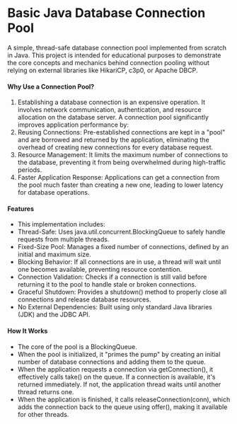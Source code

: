 # Basic Java Database Connection Pool
A simple, thread-safe database connection pool implemented from scratch in Java. This project is intended for educational purposes to demonstrate the core concepts and mechanics behind connection pooling without relying on external libraries like HikariCP, c3p0, or Apache DBCP.

#### Why Use a Connection Pool?
1. Establishing a database connection is an expensive operation. It involves network communication, authentication, and resource allocation on the database server. A connection pool significantly improves application performance by:
2. Reusing Connections: Pre-established connections are kept in a "pool" and are borrowed and returned by the application, eliminating the overhead of creating new connections for every database request.
3. Resource Management: It limits the maximum number of connections to the database, preventing it from being overwhelmed during high-traffic periods.
4. Faster Application Response: Applications can get a connection from the pool much faster than creating a new one, leading to lower latency for database operations.

#### Features
* This implementation includes:
* Thread-Safe: Uses java.util.concurrent.BlockingQueue to safely handle requests from multiple threads.
* Fixed-Size Pool: Manages a fixed number of connections, defined by an initial and maximum size.
* Blocking Behavior: If all connections are in use, a thread will wait until one becomes available, preventing resource contention.
* Connection Validation: Checks if a connection is still valid before returning it to the pool to handle stale or broken connections.
* Graceful Shutdown: Provides a shutdown() method to properly close all connections and release database resources.
* No External Dependencies: Built using only standard Java libraries (JDK) and the JDBC API.

 
#### How It Works
* The core of the pool is a BlockingQueue<Connection>.
* When the pool is initialized, it "primes the pump" by creating an initial number of database connections and adding them to the queue.
* When the application requests a connection via getConnection(), it effectively calls take() on the queue. If a connection is available, it's returned immediately. If not, the application thread waits until another thread returns one.
* When the application is finished, it calls releaseConnection(conn), which adds the connection back to the queue using offer(), making it available for other threads.